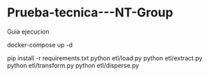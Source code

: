 # Prueba-tecnica---NT-Group
Guia ejecucion 

docker-compose up -d

pip install -r requirements.txt
python etl/load.py
python etl/extract.py
python etl/transform.py
python etl/disperse.py

